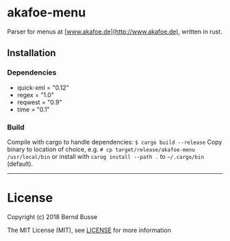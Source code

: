 akafoe-menu
===========

Parser for menus at [www.akafoe.de](http://www.akafoe.de), written in rust.


## Installation

### Dependencies

* quick-xml = "0.12"
* regex = "1.0"
* reqwest = "0.9"
* time = "0.1"

### Build

Compile with cargo to handle dependencies: `$ cargo build --release`
Copy binary to location of choice, e.g. `# cp target/release/akafoe-menu /usr/local/bin`
or install with `carog install --path .` to `~/.cargo/bin` (default).


---

# License

Copyright (c) 2018 Bernd Busse

The MIT License (MIT), see [LICENSE](./LICENSE) for more information
